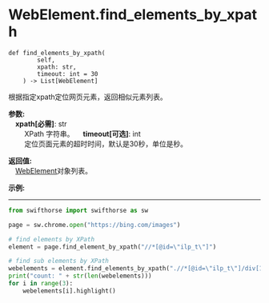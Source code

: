 
# WebElement.find_elements_by_xpath
```pyton
def find_elements_by_xpath(
        self,
        xpath: str,
        timeout: int = 30
    ) -> List[WebElement]
```  

根据指定xpath定位网页元素，返回相似元素列表。

**参数:**  
    &emsp;**xpath[必需]**: str     
        &emsp;&emsp; XPath 字符串。 
    &emsp;**timeout[可选]**: int  
        &emsp;&emsp; 定位页面元素的超时时间，默认是30秒，单位是秒。   

**返回值:**  
    &emsp;[WebElement](./webelement.md)对象列表。 

**示例:**
***
```python
from swifthorse import swifthorse as sw

page = sw.chrome.open("https://bing.com/images")

# find elements by XPath
element = page.find_element_by_xpath("//*[@id=\"ilp_t\"]")

# find sub elements by XPath
webelements = element.find_elements_by_xpath(".//*[@id=\"ilp_t\"]/div[1]/div/*")
print("count: " + str(len(webelements)))
for i in range(3):
    webelements[i].highlight()

```